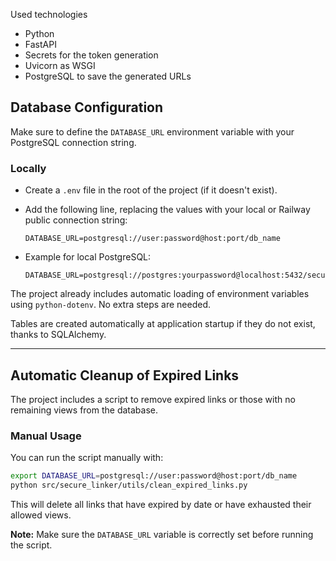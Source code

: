 Used technologies
* Python
* FastAPI
* Secrets for the token generation
* Uvicorn as WSGI
* PostgreSQL to save the generated URLs

## Database Configuration

Make sure to define the `DATABASE_URL` environment variable with your PostgreSQL connection string.

### Locally
- Create a `.env` file in the root of the project (if it doesn't exist).
- Add the following line, replacing the values with your local or Railway public connection string:

	```
	DATABASE_URL=postgresql://user:password@host:port/db_name
	```

- Example for local PostgreSQL:
	```
	DATABASE_URL=postgresql://postgres:yourpassword@localhost:5432/securelinker
	```

The project already includes automatic loading of environment variables using `python-dotenv`. No extra steps are needed.

Tables are created automatically at application startup if they do not exist, thanks to SQLAlchemy.

---

## Automatic Cleanup of Expired Links

The project includes a script to remove expired links or those with no remaining views from the database.

### Manual Usage

You can run the script manually with:

```sh
export DATABASE_URL=postgresql://user:password@host:port/db_name
python src/secure_linker/utils/clean_expired_links.py
```

This will delete all links that have expired by date or have exhausted their allowed views.

**Note:**
Make sure the `DATABASE_URL` variable is correctly set before running the script.